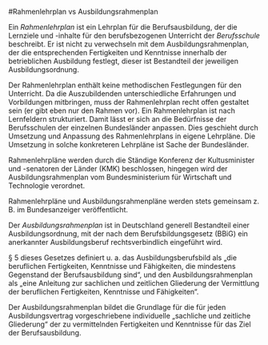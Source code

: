 #Rahmenlehrplan vs Ausbildungsrahmenplan 

Ein *Rahmenlehrplan* ist ein Lehrplan für die Berufsausbildung, der die Lernziele und -inhalte für den berufsbezogenen Unterricht der *Berufsschule* beschreibt. Er ist nicht zu verwechseln mit dem Ausbildungsrahmenplan, der die entsprechenden Fertigkeiten und Kenntnisse innerhalb der betrieblichen Ausbildung festlegt, dieser ist Bestandteil der jeweiligen Ausbildungsordnung.

Der Rahmenlehrplan enthält keine methodischen Festlegungen für den Unterricht. Da die Auszubildenden unterschiedliche Erfahrungen und Vorbildungen mitbringen, muss der Rahmenlehrplan recht offen gestaltet sein (er gibt eben nur den Rahmen vor). Ein Rahmenlehrplan ist nach Lernfeldern strukturiert. Damit lässt er sich an die Bedürfnisse der Berufsschulen der einzelnen Bundesländer anpassen. Dies geschieht durch Umsetzung und Anpassung des Rahmenlehrplans in eigene Lehrpläne. Die Umsetzung in solche konkreteren Lehrpläne ist Sache der Bundesländer.

Rahmenlehrpläne werden durch die Ständige Konferenz der Kultusminister und -senatoren der Länder (KMK) beschlossen, hingegen wird der Ausbildungsrahmenplan vom Bundesministerium für Wirtschaft und Technologie verordnet.

Rahmenlehrpläne und Ausbildungsrahmenpläne werden stets gemeinsam z. B. im Bundesanzeiger veröffentlicht.

Der *Ausbildungsrahmenplan* ist in Deutschland generell Bestandteil einer Ausbildungsordnung, mit der nach dem Berufsbildungsgesetz (BBiG) ein anerkannter Ausbildungsberuf rechtsverbindlich eingeführt wird.

§ 5 dieses Gesetzes definiert u. a. das Ausbildungsberufsbild als „die beruflichen Fertigkeiten, Kenntnisse und Fähigkeiten, die mindestens Gegenstand der Berufsausbildung sind“, und den Ausbildungsrahmenplan als „eine Anleitung zur sachlichen und zeitlichen Gliederung der Vermittlung der beruflichen Fertigkeiten, Kenntnisse und Fähigkeiten“.

Der Ausbildungsrahmenplan bildet die Grundlage für die für jeden Ausbildungsvertrag vorgeschriebene individuelle „sachliche und zeitliche Gliederung“ der zu vermittelnden Fertigkeiten und Kenntnisse für das Ziel der Berufsausbildung.